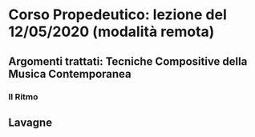 # Corso Propedeutico: lezione del 12/05/2020 (modalità remota)

## Argomenti trattati: **Tecniche Compositive della Musica Contemporanea**

### Il Ritmo

## Lavagne
